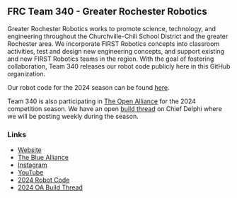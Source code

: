 ## FRC Team 340 - Greater Rochester Robotics

Greater Rochester Robotics works to promote science, technology, and engineering throughout the Churchville-Chili School District and the greater Rochester area. We incorporate FIRST Robotics concepts into classroom activities, test and design new engineering concepts, and support existing and new FIRST Robotics teams in the region. With the goal of fostering collaboration, Team 340 releases our robot code publicly here in this GitHub organization.

Our robot code for the 2024 season can be found [here](https://github.com/Greater-Rochester-Robotics/Crescendo2024-340).

Team 340 is also participating in [The Open Alliance](https://theopenalliance.com) for the 2024 competition season. We have an open [build thread](https://www.chiefdelphi.com/t/frc-team-340-greater-rochester-robotics-2024-build-thread-open-alliance/443107) on Chief Delphi where we will be posting weekly during the season.

### Links
- [Website](https://team340.org)
- [The Blue Alliance](https://thebluealliance.com/team/340)
- [Instagram](https://instagram.com/grr340)
- [YouTube](https://youtube.com/@firstteam3407)
- [2024 Robot Code](https://github.com/Greater-Rochester-Robotics/Crescendo2024-340)
- [2024 OA Build Thread](https://www.chiefdelphi.com/t/frc-team-340-greater-rochester-robotics-2024-build-thread-open-alliance/443107)
